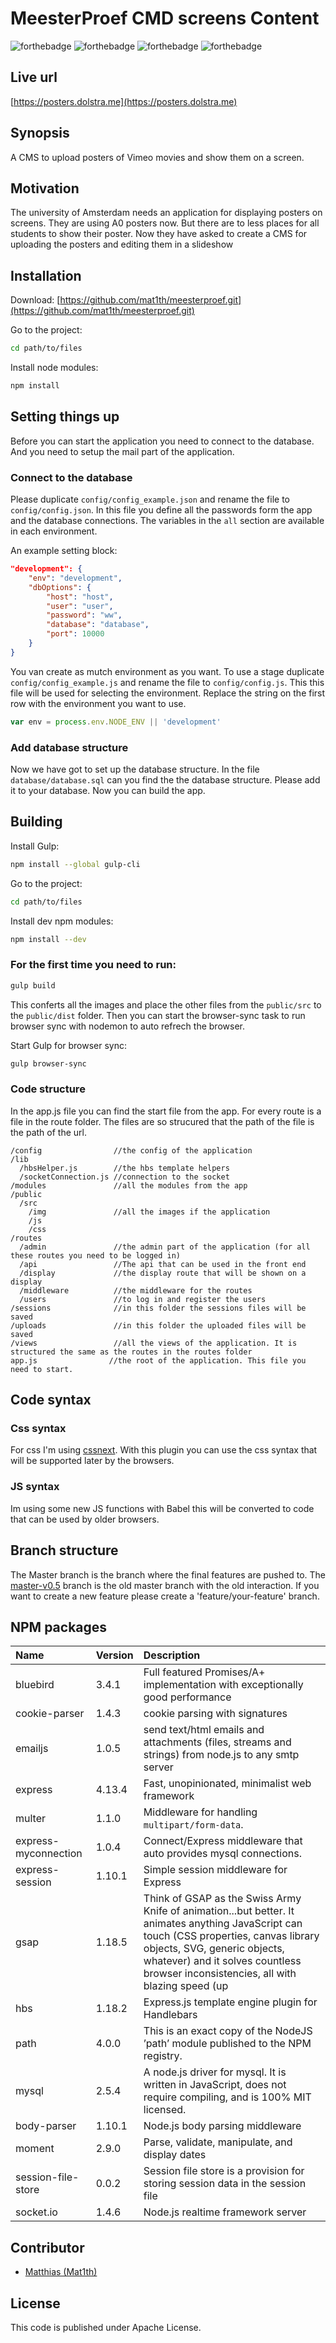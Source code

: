 # MeesterProef CMD screens Content

![forthebadge](http://forthebadge.com/images/badges/built-with-love.svg) ![forthebadge](http://forthebadge.com/images/badges/uses-html.svg) ![forthebadge](http://forthebadge.com/images/badges/uses-css.svg) ![forthebadge](http://forthebadge.com/images/badges/uses-js.svg)

## Live url
[https://posters.dolstra.me](https://posters.dolstra.me)

## Synopsis
A CMS to upload posters of Vimeo movies and show them on a screen.

## Motivation
The university of Amsterdam needs an application for displaying posters on screens. They are using A0 posters now. But there are to less places for all students to show their poster. Now they have asked to create a CMS for uploading the posters and editing them in a slideshow

## Installation

Download: [https://github.com/mat1th/meesterproef.git](https://github.com/mat1th/meesterproef.git)

Go to the project:

```bash
cd path/to/files
```

Install node modules:

```bash
npm install
```

## Setting things up
Before you can start the application you need to connect to the database. And you need to setup the mail part of the application.

### Connect to the database
Please duplicate ```config/config_example.json``` and rename the file to ```config/config.json```. In this file you define all the passwords form the app and the database connections. The variables in the ``all`` section are available in each environment.

An example setting block:
```json
"development": {
    "env": "development",
    "dbOptions": {
        "host": "host",
        "user": "user",
        "password": "ww",
        "database": "database",
        "port": 10000
    }
}
```
You van create as mutch environment as you want. To use a stage duplicate ```config/config_example.js``` and rename the file to ```config/config.js```. This this file will be used for selecting the environment. Replace the string on the first row with the environment you want to use.

```js
var env = process.env.NODE_ENV || 'development'
```

### Add database structure
Now we have got to set up the database structure. In the file ``database/database.sql`` can you find the the database structure. Please add it to your database. Now you can build the app.

## Building

Install Gulp:

```bash
npm install --global gulp-cli
```

Go to the project:

```bash
cd path/to/files
```

Install dev npm modules:

```bash
npm install --dev
```

### For the first time you need to run:

```bash
gulp build
```
This conferts all the images and place the other files from the ```public/src``` to the ```public/dist``` folder. Then you can start the browser-sync task to run browser sync with nodemon to auto refrech the browser.

Start Gulp for browser sync:

```bash
gulp browser-sync
```

### Code structure
In the app.js file you can find the start file from the app. For every route is a file in the route folder. The files are so strucured that the path of the file is the path of the url.

```
/config                //the config of the application
/lib
  /hbsHelper.js        //the hbs template helpers
  /socketConnection.js //connection to the socket
/modules               //all the modules from the app
/public
  /src
    /img               //all the images if the application
    /js
    /css
/routes     
  /admin               //the admin part of the application (for all these routes you need to be logged in)
  /api                 //The api that can be used in the front end
  /display             //the display route that will be shown on a display
  /middleware          //the middleware for the routes
  /users               //to log in and register the users
/sessions              //in this folder the sessions files will be saved
/uploads               //in this folder the uploaded files will be saved
/views                 //all the views of the application. It is structured the same as the routes in the routes folder
app.js                //the root of the application. This file you need to start.

```

## Code syntax

### Css syntax
For css I'm using [cssnext](http://cssnext.io). With this plugin you can use the css syntax that will be supported later by the browsers.

### JS syntax
Im using some new JS functions with Babel this will be converted to code that can be used by older browsers.

## Branch structure
The Master branch is the branch where the final features are pushed to. The [master-v0.5](https://github.com/mat1th/meesterproef/tree/master-v0.5) branch is the old master branch with the old interaction.
If you want to create a new feature please create a 'feature/your-feature' branch.

## NPM packages

Name                 | Version | Description
:------------------- | :------ | :----------
bluebird             | 3.4.1   | Full featured Promises/A+ implementation with exceptionally good performance
cookie-parser        | 1.4.3   | cookie parsing with signatures
emailjs              | 1.0.5   | send text/html emails and attachments (files, streams and strings) from node.js to any smtp server
express              | 4.13.4  | Fast, unopinionated, minimalist web framework
multer               | 1.1.0   | Middleware for handling <code>multipart/form-data</code>.
express-myconnection | 1.0.4   | Connect/Express middleware that auto provides mysql connections.
express-session      | 1.10.1  | Simple session middleware for Express
gsap                 | 1.18.5  | Think of GSAP as the Swiss Army Knife of animation...but better. It animates anything JavaScript can touch (CSS properties, canvas library objects, SVG, generic objects, whatever) and it solves countless browser inconsistencies, all with blazing speed (up
hbs                  | 1.18.2  | Express.js template engine plugin for Handlebars
path                 | 4.0.0   | This is an exact copy of the NodeJS ’path’ module published to the NPM registry.
mysql                | 2.5.4   | A node.js driver for mysql. It is written in JavaScript, does not require compiling, and is 100% MIT licensed.
body-parser          | 1.10.1  | Node.js body parsing middleware
moment               | 2.9.0   | Parse, validate, manipulate, and display dates
session-file-store   | 0.0.2   | Session file store is a provision for storing session data in the session file
socket.io            | 1.4.6   | Node.js realtime framework server

## Contributor
- [Matthias (Mat1th)](https://dolstra.me)

## License

This code is published under Apache License.
